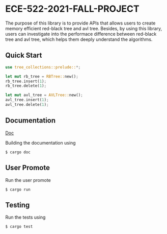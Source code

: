 # ECE-522-2021-FALL-PROJECT

The purpose of this library is to provide APIs that allows users to create memory efficient red-black tree and avl tree. Besides, by using this library, users can investigate into the performace difference between red-black tree and avl tree, which helps them deeply understand the algorithms.

## Quick Start

```rust
use tree_collections::prelude::*;

let mut rb_tree = RBTree::new();
rb_tree.insert(1);
rb_tree.delete(1);

let mut avl_tree = AVLTree::new();
avl_tree.insert(1);
avl_tree.delete(1);

```
## Documentation
[Doc](./target/doc/tree_collections/index.html)

Building the documentation using

```
$ cargo doc
```

## User Promote

Run the user promote

```
$ cargo run
```

## Testing

Run the tests using

```
$ cargo test
```

